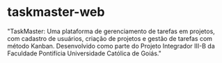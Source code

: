 # taskmaster-web
"TaskMaster: Uma plataforma de gerenciamento de tarefas em projetos, com cadastro de usuários, criação de projetos e gestão de tarefas com método Kanban. Desenvolvido como parte do Projeto Integrador III-B da Faculdade Pontifícia Universidade Católica de Goiás."

